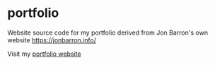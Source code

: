 # portfolio
Website source code for my portfolio derived from Jon Barron's own website https://jonbarron.info/

Visit my [portfolio website](https://acsweb.ucsd.edu/~nkrause/)
